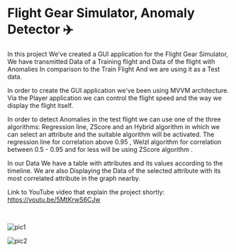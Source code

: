 
 <!--https://youtu.be/5MtKrwS6CJw -->
# Flight Gear Simulator, Anomaly Detector   ✈️
In this project We’ve created a GUI application for the Flight Gear Simulator, We have transmitted Data of a Training flight and Data of the flight with Anomalies In comparison to the Train Flight And we are using it as a Test data.

In order to create the GUI application we've been using MVVM architecture. Via the Player application we can control the flight speed and the way we display the flight itself.

In order to detect Anomalies in the test flight we can use one of the three algorithms: Regression line, ZScore and an Hybrid algorithm in which we can select an attribute and the suitable algorithm will be activated. The regression line for correlation above 0.95 , Welzl algorithm for correlation between 0.5 - 0.95 and for less will be using ZScore algorithm .

In our Data We have a table with attributes and its values according to the timeline. We are also Displaying the Data of the selected attribute with its most correlated attribute in the graph nearby.

Link to YouTube video that explain the project shortly: https://youtu.be/5MtKrwS6CJw

 <br/>

![pic1](https://user-images.githubusercontent.com/74708029/149903627-16662653-03d5-476c-9d0f-a6edf1f56018.png)



![pic2](https://user-images.githubusercontent.com/74708029/149903504-e2787a1c-2bf7-4c40-96bd-b5fce93f38ef.png)
